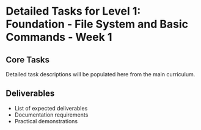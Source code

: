 # Detailed Tasks for Level 1: Foundation - File System and Basic Commands - Week 1

## Core Tasks
Detailed task descriptions will be populated here from the main curriculum.

## Deliverables
- List of expected deliverables
- Documentation requirements
- Practical demonstrations
